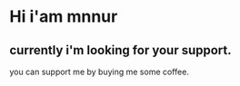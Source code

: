 # Hi i'am mnnur
## currently i'm looking for your support.
you can support me by buying me some coffee.

<!---
mnnur/mnnur is a ✨ special ✨ repository because its `README.md` (this file) appears on your GitHub profile.
You can click the Preview link to take a look at your changes.
--->

